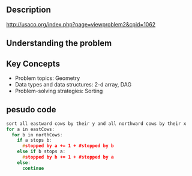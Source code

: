 ## Description
http://usaco.org/index.php?page=viewproblem2&cpid=1062


## Understanding the problem

## Key Concepts
 - Problem topics: Geometry
 - Data types and data structures: 2-d array, DAG
 - Problem-solving strategies: Sorting


## pesudo code
```c
sort all eastward cows by their y and all northward cows by their x
for a in eastCows:
  for b in northCows:
    if a stops b:
      #stopped by a += 1 + #stopped by b
    else if b stops a:
      #stopped by b += 1 + #stopped by a
    else:
      continue
```
